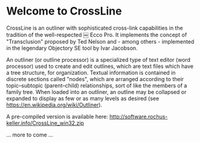 # Welcome to CrossLine

CrossLine is an outliner with sophisticated cross-link capabilities in the tradition of the well-respected ￼ Ecco Pro. It implements the concept of "Transclusion" proposed by Ted Nelson and - among others - implemented in the legendary Objectory SE tool by Ivar Jacobson.

An outliner (or outline processor) is a specialized type of text editor (word processor) used to create and edit outlines, which are text files which have a tree structure, for organization. Textual information is contained in discrete sections called "nodes", which are arranged according to their topic–subtopic (parent–child) relationships, sort of like the members of a family tree. When loaded into an outliner, an outline may be collapsed or expanded to display as few or as many levels as desired (see https://en.wikipedia.org/wiki/Outliner).

A pre-compiled version is available here: http://software.rochus-keller.info/CrossLine_win32.zip

... more to come ...


